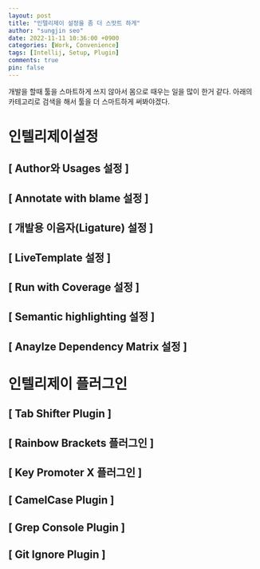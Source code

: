 ```yaml
---
layout: post
title: "인텔리제이 설정을 좀 더 스맛트 하게"
author: "sungjin seo"
date: 2022-11-11 10:36:00 +0900
categories: [Work, Convenience]
tags: [Intellij, Setup, Plugin]
comments: true
pin: false
---
```


개발을 할때 툴을 스마트하게 쓰지 않아서 몸으로 때우는 일을 많이 한거 같다. 아래의 카테고리로 검색을 해서 툴을 더 스마트하게 써봐야겠다.

# 인텔리제이설정
## [ Author와 Usages 설정 ]
<!--
개발을 하다 보면 어떤 코드를 누가 작성했는지, 얼마나 사용되고 있는지 파악하고 싶을 때가 있다. IntelliJ에서 제공하는 기능을 사용하면 코드 위에 이를 표시해준다.
Preferences > Editor > Inlay Hints > Code vision > Usages
Preferences > Editor > Inlay Hints > Code vision > Code author
-->

## [ Annotate with blame 설정 ]
<!--
개발을 하면서 어느 코드를 누가 언제 작성했는지 확인해야 할 때가 있다. Annotate with Blame을 설정하면 이를 손쉽게 파악할 수 있다.
Annotate with Git Blame을 단축키(Control + Shift + A)로 설정해주면 해당 탭을 손쉽게 제어할 수 있다.
-->

## [ 개발용 이음자(Ligature) 설정 ]
<!--
개발을 하면서 작성하게 되는 != 과 같은 표현식을 사용하게 되는데, 이는 직관적이지 못하다.
인텔리제이는 우리에게 익숙한 이음자(Ligature)로 문법을 표현해주는 기능이 있는데, 설정해주면 직관적이라 유용하다.
Preferences > Editor > Colors & Fonts > Font > Enable font ligature
-->

## [ LiveTemplate 설정 ]
<!--
개발을 하면서 자주 사용되는 키워드들이 있다. 해당 키워드들은 미리 만들어 두면 시간을 줄일 수 있다.
개인적으로는 private final String과 같이 자주 사용되는 부분들을 Live Template으로 만들어서 사용하고 있다.
Preferences > Editor > Live Templates > Java
-->

## [ Run with Coverage 설정 ]
<!--
개발을 하면서 코드의 테스트 커버리지를 확인할 일이 매우 자주 있다.
인텔리제이의 테스트 커버리지 측정 기능을 단축키로 설정해두면 매우 편리하다.
현재 코드를 실행하는 단축키가 Ctrl + Shift + R이므로, 커버리지를 측정하는 기능(run with coverage)를 Ctrl + Shift + C로 설정해두면 편리하게 실행할 수 있다.
-->

## [ Semantic highlighting 설정 ]
<!--
사용되는 변수들이 많아질 때, 같은 변수들을 같은 색으로 보여주는 기능이 있다.
아래와 같이 설정해주도록 하자. (개인적으로는 정신이 없어서 사용하다가 다시 비활성화 해두었다.)
Preferences > Editor > Color Scheme > Language Defaults > Semantic highlighting
-->

## [ Anaylze Dependency Matrix 설정 ]
<!--
개발을 하다 보면 패키지 혹은 클래스의 의존성을 확인해야 하는 경우가 있다.
인텔리제이는 Analyze Dependency Matrix라는 기능을 통해 의존성을 분석할 수 있도록 도와준다.
해당 패키지 혹은 클래스를 클릭하면 다른 곳에 얼마나 의존하고 있는지를 파악할 수 있다.
예를 들어 아래의 controller 패키지는 MembershipException을 1번, MembershipErrorCode를 3번 의존하고 있다는 것이다.
이를 단축키(Control + Shift + M)로 등록해두면 편리하게 사용할 수 있다.
-->

# 인텔리제이 플러그인
## [ Tab Shifter Plugin ]
<!--
TDD로 개발을 하다 보면 한쪽에는 테스트 코드를, 한쪽에는 프로덕션 코드를 두고 개발을 하는 경우가 많이 있다.
또한 테스트 코드를 작성하다가 프로덕션 코드로 넘어가는 등 두 탭 간에 커서(포커스)를 옮겨야 할 때가 많다.
Tab Shifter 플러그인을 선택하면 이를 매우 편리하게 제어할 수 있다.
개인적으로는 플러그인에서 커서를 옮기는 단축키를
>Control + Option + Command + [

>Control + Option + Command +
>
로 설정해두었다. 그러면 화면 분할과 커서 이동을 최대한 일치하게 사용할 수 있다.

좌측으로 화면 분할:
>Control + Option + [

우측으로 화면 분할:
> Control + Option + ]

좌측 탭으로 포커스 이동:
>Control + Option + Command + [

우측 탭으로 포커스 이동:
>Control + Option + Command + ]
-->

## [ Rainbow Brackets 플러그인 ]
<!--
개발을 하다 보면 괄호문이 여러개 사용된다.
열고 닫히는 괄호문을 표시해주는 Rainbow Brackets 플러그인을 설치하면 유용하다.
-->

## [ Key Promoter X 플러그인 ]
<!--
빠르게 개발을 하기 위해서는 단축키가 매우 중요하다.
하지만 인텔리제이에는 수많은 단축키가 존재해서, 이를 일일이 파악하는 것은 어렵다.
Key Promoter X를 설치하면 내가 사용하는 기능의 단축키가 존재할 경우, 이를 표시해준다. 심지어 단축키를 설정하도록 도와주기도 한다.
그러므로 단축키를 적극 사용하기 위해 설치해주도록 하자.
-->

## [ CamelCase Plugin ]
<!--
개발을 하다 보면 카멜 케이스를 스네이크 케이스로 혹은 그 반대로 변환해야 하는 경우가 있다.
CamelCase 플러그인을 설치하면 단축키(Option + Shift + U)를 통해 이러한 변환을 손쉽게 할 수 있도록 도와준다.
-->

## [ Grep Console Plugin ]
<!--
로그레벨에 따라 색깔을 다르게 보여주는
-->

## [ Git Ignore Plugin ]
